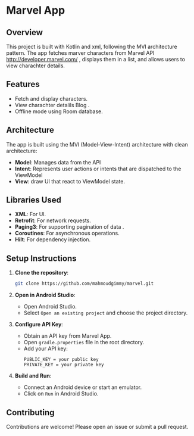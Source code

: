 # Marvel App

## Overview

This project is  built with Kotlin and xml, following the MVI architecture pattern. The app fetches marver characters from Marvel API http://developer.marvel.com/ , displays them in a list, and allows users to view charachter details.

## Features

- Fetch and display characters.
- View charachter detalils Blog .
- Offline mode using Room database.

## Architecture

The app is built using the MVI (Model-View-Intent) architecture with clean architecture:
- **Model**: Manages data from the API
- **Intent**: Represents user actions or intents that are dispatched to the ViewModel
- **View**: draw UI that react to ViewModel state.

## Libraries Used

- **XML**: For UI.
- **Retrofit**: For network requests.
- **Paging3**: For supporting pagination of data .
- **Coroutines**: For asynchronous operations.
- **Hilt**: For dependency injection.

## Setup Instructions

1. **Clone the repository**:
    ```bash
    git clone https://github.com/mahmoudgimmy/marvel.git
 
    ```

2. **Open in Android Studio**:
    - Open Android Studio.
    - Select `Open an existing project` and choose the project directory.

3. **Configure API Key**:
    - Obtain an API key from Marvel App.
    - Open `gradle.properties` file in the root directory.
    - Add your API key:
      ```
      PUBLIC_KEY = your public key
      PRIVATE_KEY = your private key
      ```

4. **Build and Run**:
    - Connect an Android device or start an emulator.
    - Click on `Run` in Android Studio.

## Contributing

Contributions are welcome! Please open an issue or submit a pull request.

